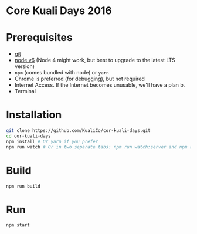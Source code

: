 # Core Kuali Days 2016

# Prerequisites

- [git](https://git-scm.com/)
- [node v6](https://nodejs.org/en/) (Node 4 might work, but best to upgrade to
  the latest LTS version)
- `npm` (comes bundled with node) or `yarn`
- Chrome is preferred (for debugging), but not required
- Internet Access. If the Internet becomes unusable, we'll have a plan b.
- Terminal

# Installation

```sh
git clone https://github.com/KualiCo/cor-kuali-days.git
cd cor-kuali-days
npm install # Or yarn if you prefer
npm run watch # Or in two separate tabs: npm run watch:server and npm run watch:client
```

# Build

```sh
npm run build
```

# Run

```sh
npm start
```

